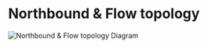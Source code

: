 # Northbound & Flow topology

![Northbound & Flow topology Diagram](https://raw.githubusercontent.com/telstra/open-kilda/master/docs/design/usecase/northbound-and-flow-topology.svg)
